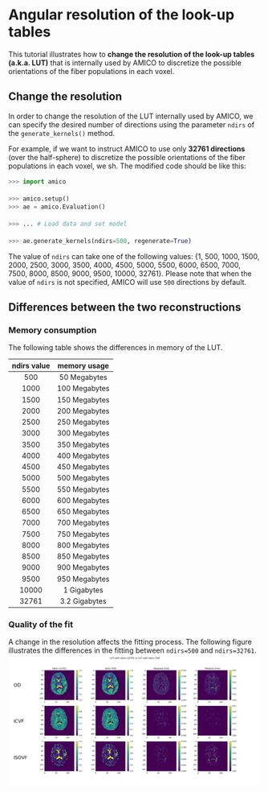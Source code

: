 # Angular resolution of the look-up tables
This tutorial illustrates how to __change the resolution of the look-up tables (a.k.a. LUT)__ that is internally used by AMICO to discretize the possible orientations of the fiber populations in each voxel.

## Change the resolution
In order to change the resolution of the LUT internally used by AMICO, we can specify the desired number of directions using the parameter `ndirs` of the `generate_kernels()` method.

For example, if we want to instruct AMICO to use only __32761 directions__ (over the half-sphere) to discretize the possible orientations of the fiber populations in each voxel, we sh. The modified code should be like this:
```python
>>> import amico

>>> amico.setup()
>>> ae = amico.Evaluation()

>>> ... # Load data and set model

>>> ae.generate_kernels(ndirs=500, regenerate=True)
```
The value of `ndirs` can take one of the following values: {1, 500, 1000, 1500, 2000, 2500, 3000, 3500, 4000, 4500, 5000, 5500, 6000, 6500, 7000, 7500, 8000, 8500, 9000, 9500, 10000, 32761}. Please note that when the value of `ndirs` is not specified, AMICO will use `500` directions by default.

## Differences between the two reconstructions
### Memory consumption
The following table shows the differences in memory of the LUT.

| __ndirs value__ | __memory usage__ |
|:-:|:-:|
| 500 | 50  Megabytes |
| 1000 | 100  Megabytes |
| 1500 | 150  Megabytes |
| 2000 | 200  Megabytes |
| 2500 | 250  Megabytes |
| 3000 | 300  Megabytes |
| 3500 | 350  Megabytes |
| 4000 | 400  Megabytes |
| 4500 | 450  Megabytes |
| 5000 | 500  Megabytes |
| 5500 | 550  Megabytes |
| 6000 | 600  Megabytes |
| 6500 | 650  Megabytes |
| 7000 | 700  Megabytes |
| 7500 | 750  Megabytes |
| 8000 | 800  Megabytes |
| 8500 | 850  Megabytes |
| 9000 | 900  Megabytes |
| 9500 | 950  Megabytes |
| 10000 | 1  Gigabytes |
| 32761 | 3.2  Gigabytes |

### Quality of the fit
A change in the resolution affects the fitting process. The following figure illustrates the differences in the fitting between `ndirs=500` and `ndirs=32761`.
![Visual comparison](../images/fig_comparison_resolution_LUT.png)
